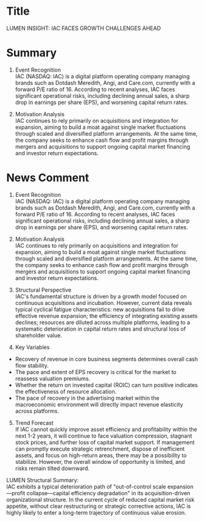 # Title
LUMEN INSIGHT: IAC FACES GROWTH CHALLENGES AHEAD

# Summary
1. Event Recognition  
IAC (NASDAQ: IAC) is a digital platform operating company managing brands such as Dotdash Meredith, Angi, and Care.com, currently with a forward P/E ratio of 16. According to recent analyses, IAC faces significant operational risks, including declining annual sales, a sharp drop in earnings per share (EPS), and worsening capital return rates.

2. Motivation Analysis  
IAC continues to rely primarily on acquisitions and integration for expansion, aiming to build a moat against single market fluctuations through scaled and diversified platform arrangements. At the same time, the company seeks to enhance cash flow and profit margins through mergers and acquisitions to support ongoing capital market financing and investor return expectations.

# News Comment
1. Event Recognition  
IAC (NASDAQ: IAC) is a digital platform operating company managing brands such as Dotdash Meredith, Angi, and Care.com, currently with a forward P/E ratio of 16. According to recent analyses, IAC faces significant operational risks, including declining annual sales, a sharp drop in earnings per share (EPS), and worsening capital return rates.

2. Motivation Analysis  
IAC continues to rely primarily on acquisitions and integration for expansion, aiming to build a moat against single market fluctuations through scaled and diversified platform arrangements. At the same time, the company seeks to enhance cash flow and profit margins through mergers and acquisitions to support ongoing capital market financing and investor return expectations.

3. Structural Perspective  
IAC's fundamental structure is driven by a growth model focused on continuous acquisitions and incubation. However, current data reveals typical cyclical fatigue characteristics: new acquisitions fail to drive effective revenue expansion; the efficiency of integrating existing assets declines; resources are diluted across multiple platforms, leading to a systematic deterioration in capital return rates and structural loss of shareholder value.

4. Key Variables  
- Recovery of revenue in core business segments determines overall cash flow stability.  
- The pace and extent of EPS recovery is critical for the market to reassess valuation premiums.  
- Whether the return on invested capital (ROIC) can turn positive indicates the effectiveness of resource allocation.  
- The pace of recovery in the advertising market within the macroeconomic environment will directly impact revenue elasticity across platforms.

5. Trend Forecast  
If IAC cannot quickly improve asset efficiency and profitability within the next 1-2 years, it will continue to face valuation compression, stagnant stock prices, and further loss of capital market support. If management can promptly execute strategic retrenchment, dispose of inefficient assets, and focus on high-return areas, there may be a possibility to stabilize. However, the overall window of opportunity is limited, and risks remain tilted downward.

LUMEN Structural Summary:  
IAC exhibits a typical deterioration path of "out-of-control scale expansion—profit collapse—capital efficiency degradation" in its acquisition-driven organizational structure. In the current cycle of reduced capital market risk appetite, without clear restructuring or strategic corrective actions, IAC is highly likely to enter a long-term trajectory of continuous value erosion.
